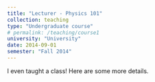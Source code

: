 ```yaml
---
title: "Lecturer - Physics 101"
collection: teaching
type: "Undergraduate course"
# permalink: /teaching/course1
university: "University"
date: 2014-09-01
semester: "Fall 2014"
---
```


I even taught a class! Here are some more details.
